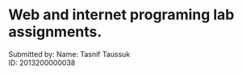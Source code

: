# Web and internet programing lab assignments.
Submitted by:
Name: Tasnif Taussuk  
ID: 2013200000038
